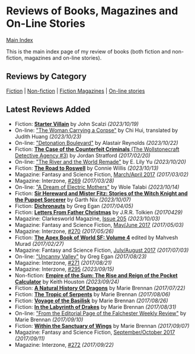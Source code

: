 # Reviews of Books, Magazines and On-Line Stories

[Main Index](../README.md)

This is the main index page of my review of books (both fiction and non-fiction, magazines and on-line stories).

## Reviews by Category

[Fiction](fiction/README.md) | [Non-fiction](nonfiction/README.md) | [Fiction Magazines](magazines/README.md) | [On-line stories](online/README.md)

## Latest Reviews Added
- Fiction: [**Starter Villain**](fiction/2023/20231019-StarterVillain.md) by John Scalzi *(2023/10/19)*
- On-line: ["The Woman Carrying a Corpse"](online/2023/20231023-WomanCarryingCorpse.md) by Chi Hui, translated by Judith Huang *(2023/10/23)*
- On-line: ["Detonation Boulevard"](online/2023/20231022-DetonationBoulevard.md) by Alastair Reynolds *(2023/10/22)*
- Fiction: [**The Case of the Counterfeit Criminals** (The Wollstonecraft Detective Agency #3)](fiction/2017/20170220-CaseCounterfeitCriminals.md) by Jordan Stratford *(2017/02/20)*
- On-line: ["The River and the World Remade"](online/2023/20231020-RiverWorldRemade.md) by E. Lily Yu *(2023/10/20)*
- Fiction: [**The Road to Roswell**](fiction/2023/20231013-RoadRoswell.md) by Connie Willis *(2023/10/13)*
- Magazine: Fantasy and Science Fiction, [March/April 2017](magazines/FantasyAndScienceFiction/20170302-FSF201703.md) *(2017/03/02)*
- Magazine: Interzone, [#269](magazines/Interzone/20170328-Interzone269.md) *(2017/03/28)*
- On-line: ["A Dream of Electric Mothers"](online/2023/20231014-DreamElectricMothers.md) by Wole Talabi *(2023/10/14)*
- Fiction: [**Sir Hereward and Mister Fitz: Stories of the Witch Knight and the Puppet Sorcerer**](fiction/2023/20231007-HerewardFitz.md) by Garth Nix *(2023/10/07)*
- Fiction: [**Dichronauts**](fiction/2017/20170405-Dichronauts.md) by Greg Egan *(2017/04/05)*
- Fiction: [**Letters From Father Christmas**](fiction/2017/20170429-LettersFatherChristmas.md) by J.R.R. Tolkien *(20170429)*
- Magazine: Clarkesworld Magazine, [Issue 205](magazines/Clarkesworld/20231003-Clarkesworld205.md) *(2023/10/03)*
- Magazine: Fantasy and Science Fiction, [May/June 2017](magazines/FantasyAndScienceFiction/20170503-FSF201705.md) *(2017/05/03)*
- Magazine: Interzone, [#270](magazines/Interzone/20170526-Interzone270.md) *(2017/05/26)*
- Fiction: [**The Apex Book of World SF: Volume 4**](fiction/2017/20170227-ApexBookWorldSF4.md) edited by Mahvesh Murad *(2017/02/27)*
- Magazine: Fantasy and Science Fiction, [July/August 2017](magazines/FantasyAndScienceFiction/20170703-FSF201707.md) *(2017/07/03)*
- On-line: ["Uncanny Valley"](online/2017/20170823-UncannyValley.md) by Greg Egan *(2017/08/23)*
- Magazine: Interzone, [#271](magazines/Interzone/20170821-Interzone271.md) *(2017/08/21)*
- Magazine: Interzone, [#295](magazines/Interzone/20230915-Interzone295.md) *(2023/09/15)*
- Non-fiction: [**Empire of the Sum: The Rise and Reign of the Pocket Calculator**](nonfiction/2023/20230924-EmpireSum.md) by Keith Houston *(2023/09/24)*
- Fiction: [**A Natural History Of Dragons**](fiction/2017/20170722-NaturalHistoryDragons.md) by Marie Brennan *(2017/07/22)*
- Fiction: [**The Tropic of Serpents**](fiction/2017/20170806-TropicSerpents.md) by Marie Brennan *(2017/08/06)*
- Fiction: [**Voyage of the Basilisk**](fiction/2017/20170826-VoyageBasilisk.md) by Marie Brennan *(2017/08/26)*
- Fiction: [**In the Labyrinth of Drakes**](fiction/2017/20170831-LabyrinthDrakes.md) by Marie Brennan *(2017/08/31)*
- On-line: ["From the Editorial Page of the Falchester Weekly Review"](online/2017/20170910-EditorialPageFalchesterWeeklyReview.md) by Marie Brennan *(2017/09/10)*
- Fiction: [**Within the Sanctuary of Wings**](fiction/2017/20170907-WithinSantuaryWings.md) by Marie Brennan *(2017/09/07)*
- Magazine: Fantasy and Science Fiction, [September/October 2017](magazines/FantasyAndScienceFiction/20170911-FSF201709.md) *(2017/09/11)*
- Magazine: Interzone, [#272](magazines/Interzone/20170922-Interzone272.md) *(2017/09/22)*

